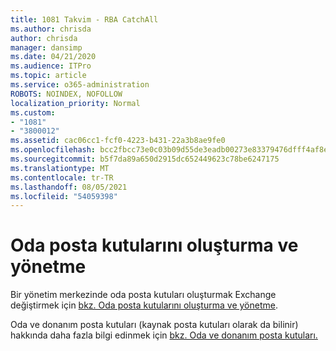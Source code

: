 ```yaml
---
title: 1081 Takvim - RBA CatchAll
ms.author: chrisda
author: chrisda
manager: dansimp
ms.date: 04/21/2020
ms.audience: ITPro
ms.topic: article
ms.service: o365-administration
ROBOTS: NOINDEX, NOFOLLOW
localization_priority: Normal
ms.custom:
- "1081"
- "3800012"
ms.assetid: cac06cc1-fcf0-4223-b431-22a3b8ae9fe0
ms.openlocfilehash: bcc2fbcc73e0c03b09d55de3eadb00273e83379476dfff4af8e2c758c91230d5
ms.sourcegitcommit: b5f7da89a650d2915dc652449623c78be6247175
ms.translationtype: MT
ms.contentlocale: tr-TR
ms.lasthandoff: 08/05/2021
ms.locfileid: "54059398"
---
```

# <a name="create-and-manage-room-mailboxes"></a>Oda posta kutularını oluşturma ve yönetme

Bir yönetim merkezinde oda posta kutuları oluşturmak Exchange değiştirmek için [bkz. Oda posta kutularını oluşturma ve yönetme](https://docs.microsoft.com/Exchange/recipients/room-mailboxes).

Oda ve donanım posta kutuları (kaynak posta kutuları olarak da bilinir) hakkında daha fazla bilgi edinmek için [bkz. Oda ve donanım posta kutuları.](https://docs.microsoft.com/microsoft-365/admin/manage/room-and-equipment-mailboxes)
